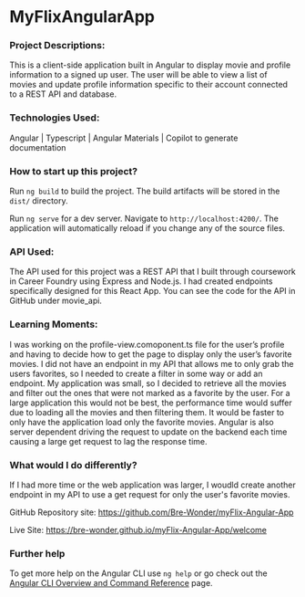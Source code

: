 # MyFlixAngularApp

### Project Descriptions:
This is a client-side application built in Angular to display movie and profile information to a signed up user. The user will be able to view a list of movies and update profile information specific to their account connected to a REST API and database. 


### Technologies Used: 
Angular | Typescript | Angular Materials | Copilot to generate documentation

### How to start up this project?

Run `ng build` to build the project. The build artifacts will be stored in the `dist/` directory.

Run `ng serve` for a dev server. Navigate to `http://localhost:4200/`. The application will automatically reload if you change any of the source files.

### API Used:
The API used for this project was a REST API that I built through coursework in Career Foundry using Express and Node.js. I had created endpoints specifically designed for this React App. You can see the code for the API in GitHub under movie_api. 

### Learning Moments: 
I was working on the profile-view.comoponent.ts file for the user’s profile and having to decide how to get the page to display only the user’s favorite movies. I did not have an endpoint in my API that allows me to only grab the users favorites, so I needed to create a filter in some way or add an endpoint. My application was small, so I decided to retrieve all the movies and filter out the ones that were not marked as a favorite by the user. For a large application this would not be best, the performance time would suffer due to loading all the movies and then filtering them. It would be faster to only have the application load only the favorite movies. Angular is also server dependent driving the request to update on the backend each time causing a large get request to lag the response time. 

### What would I do differently? 
If I had more time or the web application was larger, I woudld create another endpoint in my API to use a get request for only the user's favorite movies. 



GitHub Repository site: https://github.com/Bre-Wonder/myFlix-Angular-App

Live Site: https://bre-wonder.github.io/myFlix-Angular-App/welcome

### Further help

To get more help on the Angular CLI use `ng help` or go check out the [Angular CLI Overview and Command Reference](https://angular.dev/tools/cli) page.
